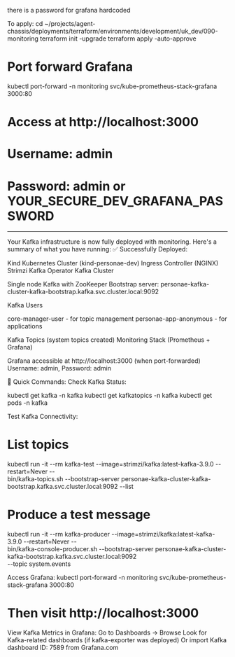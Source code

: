 there is a password for grafana hardcoded

To apply:
cd ~/projects/agent-chassis/deployments/terraform/environments/development/uk_dev/090-monitoring
terraform init -upgrade
terraform apply -auto-approve

# Port forward Grafana
kubectl port-forward -n monitoring svc/kube-prometheus-stack-grafana 3000:80

# Access at http://localhost:3000
# Username: admin
# Password: admin or YOUR_SECURE_DEV_GRAFANA_PASSWORD


---


Your Kafka infrastructure is now fully deployed with monitoring. Here's a summary of what you have running:
✅ Successfully Deployed:

Kind Kubernetes Cluster (kind-personae-dev)
Ingress Controller (NGINX)
Strimzi Kafka Operator
Kafka Cluster

Single node Kafka with ZooKeeper
Bootstrap server: personae-kafka-cluster-kafka-bootstrap.kafka.svc.cluster.local:9092


Kafka Users

core-manager-user - for topic management
personae-app-anonymous - for applications


Kafka Topics (system topics created)
Monitoring Stack (Prometheus + Grafana)

Grafana accessible at http://localhost:3000 (when port-forwarded)
Username: admin, Password: admin



🔧 Quick Commands:
Check Kafka Status:

kubectl get kafka -n kafka
kubectl get kafkatopics -n kafka
kubectl get pods -n kafka

Test Kafka Connectivity:

# List topics
kubectl run -it --rm kafka-test --image=strimzi/kafka:latest-kafka-3.9.0 --restart=Never -- \
bin/kafka-topics.sh --bootstrap-server personae-kafka-cluster-kafka-bootstrap.kafka.svc.cluster.local:9092 --list

# Produce a test message
kubectl run -it --rm kafka-producer --image=strimzi/kafka:latest-kafka-3.9.0 --restart=Never -- \
bin/kafka-console-producer.sh --bootstrap-server personae-kafka-cluster-kafka-bootstrap.kafka.svc.cluster.local:9092 \
--topic system.events

Access Grafana:
kubectl port-forward -n monitoring svc/kube-prometheus-stack-grafana 3000:80
# Then visit http://localhost:3000

View Kafka Metrics in Grafana:
Go to Dashboards → Browse
Look for Kafka-related dashboards (if kafka-exporter was deployed)
Or import Kafka dashboard ID: 7589 from Grafana.com


